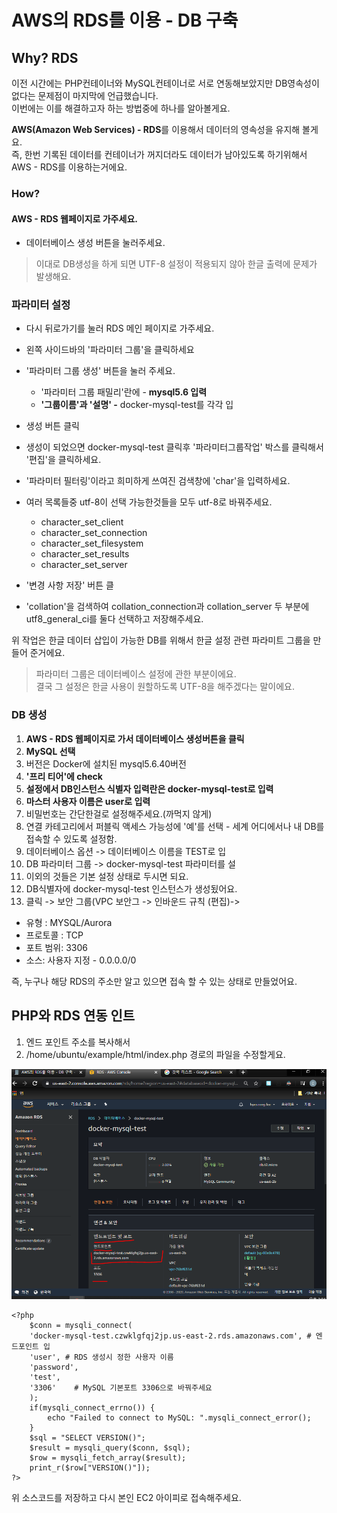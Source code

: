 # AWS의 RDS를 이용 -  DB 구축

## Why? RDS

 이전 시간에는 PHP컨테이너와 MySQL컨테이너로 서로 연동해보았지만 DB영속성이 없다는 문제점이 마지막에 언급했습니다.   
이번에는 이를 해결하고자 하는 방법중에 하나를 알아볼게요. 

**AWS\(Amazon Web Services\) - RDS**를 이용해서  데이터의 영속성을 유지해 볼게요.   
즉, 한번 기록된 데이터를 컨테이너가 꺼지더라도 데이터가 남아있도록 하기위해서 AWS - RDS를 이용하는거에요.   
 

### How? 

####  AWS - RDS 웹페이지로 가주세요.

* 데이터베이스 생성 버튼을 눌러주세요. 

> 이대로 DB생성을 하게 되면 UTF-8 설정이 적용되지 않아 한글 출력에 문제가 발생해요.

###  파라미터 설정 

* 다시 뒤로가기를 눌러 RDS 메인 페이지로 가주세요.
* 왼쪽 사이드바의 '파라미터 그룹'을 클릭하세요
* '파라미터 그룹 생성' 버튼을 눌러 주세요. 

  * '파라미터 그룹 패밀리'란에 - **mysql5.6 입력**
  * **'그룹이름'과 '설명' -** docker-mysql-test를 각각 입

* 생성 버튼 클릭 
* 생성이 되었으면 docker-mysql-test 클릭후 '파라미터그룹작업' 박스를 클릭해서 '편집'을 클릭하세요. 
* '파라미터 필터링'이라고 희미하게 쓰여진 검색창에 'char'을 입력하세요. 
* 여러 목록들중 utf-8이 선택 가능한것들을 모두 utf-8로 바꿔주세요.

  *  character\_set\_client
  *  character\_set\_connection
  * character\_set\_filesystem
  * character\_set\_results
  * character\_set\_server

* '변경 사항 저장' 버튼 클
* 'collation'을 검색하여 collation\_connection과 collation\_server 두 부분에 utf8\_general\_ci를 둘다 선택하고 저장해주세요.

위 작업은 한글 데이터 삽입이 가능한 DB를 위해서 한글 설정 관련 파라미트 그룹을 만들어 준거에요. 

> 파라미터 그룹은 데이터베이스 설정에 관한 부분이에요.   
> 결국 그 설정은 한글 사용이 원할하도록 UTF-8을 해주겠다는 말이에요.



### DB 생성 

1. **AWS - RDS 웹페이지로 가서 데이터베이스 생성버튼을 클릭**
2. **MySQL 선택**
3. 버전은 Docker에 설치된 mysql5.6.40버전
4. **'프리 티어'에 check**
5. **설정에서 DB인스턴스 식별자 입력란은 docker-mysql-test로 입력**
6. **마스터 사용자 이름은 user로 입력**
7. 비밀번호는 간단한걸로 설정해주세요.\(까먹지 않게\)
8. 연결 카테고리에서 퍼블릭 액세스 가능성에 '예'를 선택 - 세계 어디에서나 내 DB를 접속할 수 있도록 설정함.
9. 데이터베이스 옵션 -&gt; 데이터베이스 이름을 TEST로 입
10. DB 파라미터 그룹 -&gt; docker-mysql-test 파라미터를 설
11. 이외의 것들은 기본 설정 상태로 두시면 되요. 
12. DB식별자에 docker-mysql-test 인스턴스가 생성됬어요. 
13. 클릭 -&gt; 보안 그룹\(VPC 보안그 -&gt; 인바운드 규칙 \(편집\)-&gt; 

* 유형 : MYSQL/Aurora
* 프로토콜 : TCP
* 포트 범위: 3306
* 소스: 사용자 지정 -  0.0.0.0/0

즉, 누구나 해당 RDS의 주소만 알고 있으면 접속 할 수 있는 상태로 만들었어요.

## PHP와 RDS 연동 인트

1. 엔드 포인트 주소를 복사해서  
2. /home/ubuntu/example/html/index.php 경로의 파일을 수정할게요. 

![](../../.gitbook/assets/image%20%28217%29.png)



```text
<?php 
    $conn = mysqli_connect(
    'docker-mysql-test.czwklgfqj2jp.us-east-2.rds.amazonaws.com', # 엔드포인트 입
    'user', # RDS 생성시 정한 사용자 이름 
    'password',
    'test',
    '3306'    # MySQL 기본포트 3306으로 바꿔주세요
    );
    if(mysqli_connect_errno()) {
        echo "Failed to connect to MySQL: ".mysqli_connect_error();
    }
    $sql = "SELECT VERSION()";
    $result = mysqli_query($conn, $sql);
    $row = mysqli_fetch_array($result);
    print_r($row["VERSION()"]);
?>

```

 위 소스코드를 저장하고 다시 본인 EC2 아이피로 접속해주세요. 



